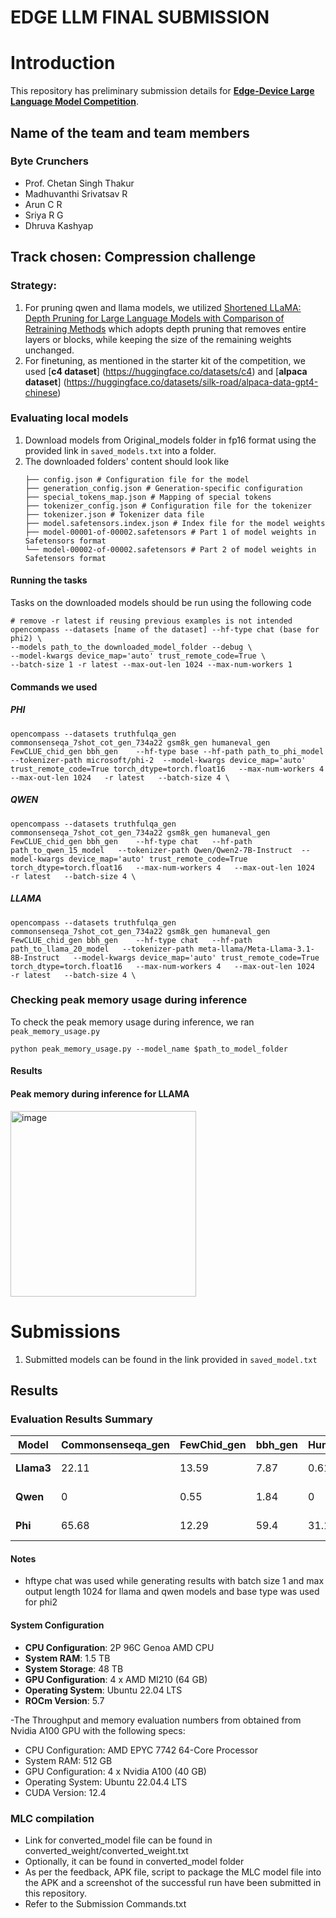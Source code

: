# EDGE LLM FINAL SUBMISSION
# Introduction
 
This repository has preliminary submission details for [**Edge-Device Large Language Model Competition**](https://github.com/TianjinYellow/EdgeDeviceLLMCompetition-Starting-Kit).
## Name of the team and team members 
### Byte Crunchers
- Prof. Chetan Singh Thakur
- Madhuvanthi Srivatsav R 
- Arun C R 
- Sriya R G  
- Dhruva Kashyap
 
## Track chosen: Compression challenge
### Strategy:

1. For pruning qwen and llama models, we utilized [Shortened LLaMA: Depth Pruning for Large Language Models with Comparison of Retraining Methods](https://arxiv.org/abs/2402.02834) which adopts depth pruning that removes entire layers or blocks, while keeping the size of the remaining weights unchanged.
2. For finetuning, as mentioned in the starter kit of the competition, we used [**c4 dataset**] (https://huggingface.co/datasets/c4) and [**alpaca dataset**] (https://huggingface.co/datasets/silk-road/alpaca-data-gpt4-chinese) 
 

### Evaluating local models

1. Download models from Original_models folder in fp16 format using the provided link in ``saved_models.txt`` into a folder.
2. The downloaded folders' content should look like
   ```
   ├── config.json # Configuration file for the model
   ├── generation_config.json # Generation-specific configuration
   ├── special_tokens_map.json # Mapping of special tokens
   ├── tokenizer_config.json # Configuration file for the tokenizer
   ├── tokenizer.json # Tokenizer data file
   ├── model.safetensors.index.json # Index file for the model weights
   ├── model-00001-of-00002.safetensors # Part 1 of model weights in Safetensors format
   └── model-00002-of-00002.safetensors # Part 2 of model weights in Safetensors format
   ```
                   
#### Running the tasks
 
Tasks on the downloaded models should be run using the following code

```
# remove -r latest if reusing previous examples is not intended
opencompass --datasets [name of the dataset] --hf-type chat (base for phi2) \
--models path_to_the downloaded_model_folder --debug \
--model-kwargs device_map='auto' trust_remote_code=True \
--batch-size 1 -r latest --max-out-len 1024 --max-num-workers 1
```

#### Commands we used

##### PHI
```
opencompass --datasets truthfulqa_gen commonsenseqa_7shot_cot_gen_734a22 gsm8k_gen humaneval_gen FewCLUE_chid_gen bbh_gen    --hf-type base --hf-path path_to_phi_model  --tokenizer-path microsoft/phi-2  --model-kwargs device_map='auto' trust_remote_code=True torch_dtype=torch.float16   --max-num-workers 4   --max-out-len 1024   -r latest   --batch-size 4 \
```
##### QWEN
```
opencompass --datasets truthfulqa_gen commonsenseqa_7shot_cot_gen_734a22 gsm8k_gen humaneval_gen FewCLUE_chid_gen bbh_gen    --hf-type chat   --hf-path path_to_qwen_15_model   --tokenizer-path Qwen/Qwen2-7B-Instruct  --model-kwargs device_map='auto' trust_remote_code=True torch_dtype=torch.float16   --max-num-workers 4   --max-out-len 1024   -r latest   --batch-size 4 \
```
##### LLAMA
```
opencompass --datasets truthfulqa_gen commonsenseqa_7shot_cot_gen_734a22 gsm8k_gen humaneval_gen FewCLUE_chid_gen bbh_gen    --hf-type chat   --hf-path path_to_llama_20_model   --tokenizer-path meta-llama/Meta-Llama-3.1-8B-Instruct   --model-kwargs device_map='auto' trust_remote_code=True torch_dtype=torch.float16   --max-num-workers 4   --max-out-len 1024   -r latest   --batch-size 4 \
```


 ### Checking peak memory usage during inference
 To check the peak memory usage during inference, we ran ``peak_memory_usage.py``
```
python peak_memory_usage.py --model_name $path_to_model_folder
```
 #### Results
 #### Peak memory during inference for LLAMA
 <img width="297" alt="image" src="https://github.com/user-attachments/assets/5562227e-88d4-4833-93f2-150192a22b56">

 
# Submissions
1. Submitted models can be found in the link provided in ``saved_model.txt``


## Results 

### Evaluation Results Summary 



| Model       | Commonsenseqa_gen | FewChid_gen | bbh_gen | HumanEval | GSM8K | TruthfulQA | Memory       | Throughput             |
|-------------|-------------------|-------------|---------|-----------|-------|------------|--------------|----------------------- |
| **Llama3**  | 22.11             | 13.59       | 7.87    | 0.61      | 1.9   | 0.18       | 8.755 GB     | 71.61 inf/s 0.014 s    |
| **Qwen**    | 0                 | 0.55        | 1.84    | 0         | 0.83  | 0          | 7 GB         | 77.73 inf/s 0.0129 s   |
| **Phi**     | 65.68             | 12.29       | 59.4    | 31.1      | 61.56 | 0.18       |  6.143 GB    | 13.53 inf/s 0.0739 s   |


#### Notes

- hftype chat was used while generating results with batch size 1 and max output length 1024 for llama and qwen models and base type was used for phi2


#### System Configuration

- **CPU Configuration**: 2P 96C Genoa AMD CPU
- **System RAM**: 1.5 TB
- **System Storage**: 48 TB
- **GPU Configuration**: 4 x AMD MI210 (64 GB)
- **Operating System**: Ubuntu 22.04 LTS
- **ROCm Version**: 5.7

-The Throughput and memory evaluation numbers from obtained from Nvidia A100 GPU with the following specs:

- CPU Configuration: AMD EPYC 7742 64-Core Processor    
- System RAM: 512 GB
- GPU Configuration: 4 x Nvidia A100 (40 GB)
- Operating System: Ubuntu 22.04.4 LTS
- CUDA Version: 12.4

### MLC compilation

- Link for converted_model file can be found in converted_weight/converted_weight.txt
- Optionally, it can be found in converted_model folder
- As per the feedback, APK file,  script to package the MLC model file into the APK and a screenshot of the successful run have been submitted in this repository.
- Refer to the Submission Commands.txt
  


